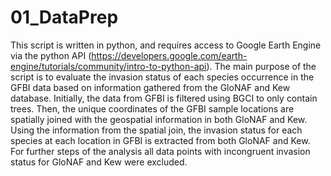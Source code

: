 # 01_DataPrep
This script is written in python, and requires access to Google Earth Engine via the python API (https://developers.google.com/earth-engine/tutorials/community/intro-to-python-api). The main purpose of the script is to evaluate the invasion status of each species occurrence in the GFBI data based on information gathered from the GloNAF and Kew database. Initially, the data from GFBI is filtered using BGCI to only contain trees. Then, the unique coordinates of the GFBI sample locations are spatially joined with the geospatial information in both GloNAF and Kew. Using the information from the spatial join, the invasion status for each species at each location in GFBI is extracted from both GloNAF and Kew. For further steps of the analysis all data points with incongruent invasion status for GloNAF and Kew were excluded. 
